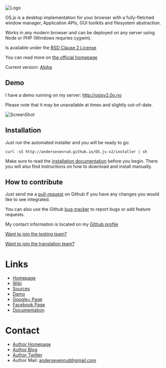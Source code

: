 ![Logo](https://raw.githubusercontent.com/andersevenrud/OS.js-v2/master/doc/logo-horizontal.png)

OS.js is a desktop implementation for your browser with a fully-fletched window manager, Application APIs, GUI toolkits and filesystem abstraction.

Works in any modern browser and can be deployed on any server using Node or PHP (Windows requries cygwin).

Is available under the [BSD Clause 2 License](https://raw.githubusercontent.com/andersevenrud/OS.js-v2/master/LICENSE)

You can read more on [the official homepage](http://andersevenrud.github.io/OS.js-v2/)

Current version: [Alpha](https://github.com/andersevenrud/OS.js-v2/wiki/Current-Version)

## Demo

I have a demo running on my server: http://osjsv2.0o.no

Please note that it may be unavailable at times and slightly out-of-date.

![ScreenShot](https://raw.githubusercontent.com/andersevenrud/OS.js-v2/master/doc/screenshot.png)

## Installation

Just run the automated installer and you will be ready to go:

```
curl -sS http://andersevenrud.github.io/OS.js-v2/installer | sh
```

Make sure to read the [installation documentation](https://github.com/andersevenrud/OS.js-v2/blob/master/INSTALL.md) before you begin. There you will also find instructions on how to download and install manually.

## How to contribute

Just send me a [pull-request](https://github.com/andersevenrud/OS.js-v2/pulls) on Github if you have any changes you would like to see integrated.

You can also use the Github [bug-tracker](https://github.com/andersevenrud/OS.js-v2/issues) to report bugs or add feature requests.

My contact information is located on my [Github profile](https://github.com/andersevenrud)

[Want to join the testing team?](https://github.com/andersevenrud/OS.js-v2/wiki/Join-the-testing-team)

[Want to join the translation team?](https://github.com/andersevenrud/OS.js-v2/wiki/Join-the-translation-team)

# Links
* [Homepage](http://andersevenrud.github.io/OS.js-v2/)
* [Wiki](https://github.com/andersevenrud/OS.js-v2/wiki)
* [Sources](https://github.com/andersevenrud/OS.js-v2)
* [Demo](http://osjsv2.0o.no/)
* [Google+ Page](https://plus.google.com/b/113399210633478618934/113399210633478618934)
* [Facebook Page](https://www.facebook.com/pages/OSjs/226644300734574)
* [Documentation](http://andersevenrud.github.io/OS.js-v2/doc/)

# Contact
* [Author Homepage](http://andersevenrud.github.io/)
* [Author Blog](http://anderse.wordpress.com)
* [Author Twitter](https://twitter.com/andersevenrud)
* Author Mail: <andersevenrud@gmail.com>

